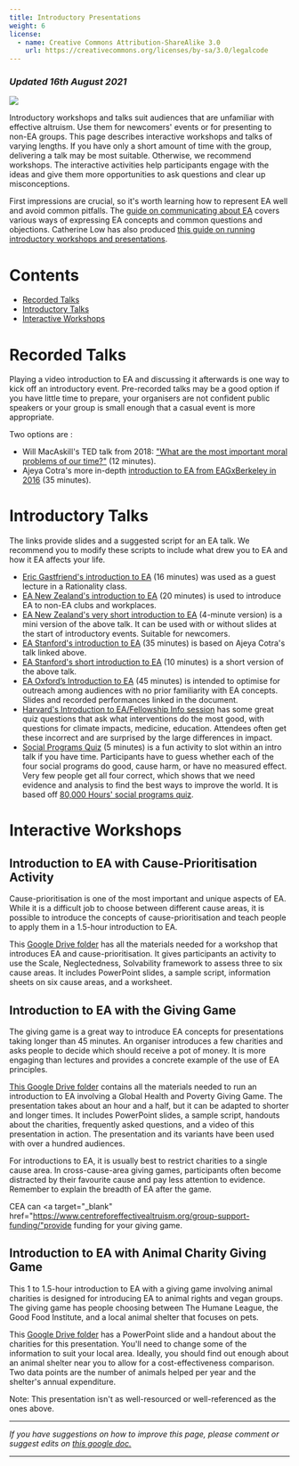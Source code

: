 ```yaml
---
title: Introductory Presentations
weight: 6
license:
  - name: Creative Commons Attribution-ShareAlike 3.0
    url: https://creativecommons.org/licenses/by-sa/3.0/legalcode
---
```

### *Updated 16th August 2021*

<p class="large_image_wrapper">
<img src="/img/intropresentation.png" />
</p>

Introductory workshops and talks suit audiences that are unfamiliar with effective altruism. Use them for newcomers' events or for presenting to non-EA groups. This page describes interactive workshops and talks of varying lengths. If you have only a short amount of time with the group, delivering a talk may be most suitable. Otherwise, we recommend workshops. The interactive activities help participants engage with the ideas and give them more opportunities to ask questions and clear up misconceptions.

First impressions are crucial, so it's worth learning how to represent EA well and avoid common pitfalls. The <a target="_blank" href="/learn/communicate-ea/">guide on communicating about EA</a> covers various ways of expressing EA concepts and common questions and objections. Catherine Low has also produced <a target="_blank" href="https://docs.google.com/document/d/1FURw0YwQkb4ZPiGE0MQwbSKBbbWuI7gDsIjMbBcA_VA/">this guide on running introductory workshops and presentations</a>.

# Contents

* <a href="#videos">Recorded Talks
  </a>
* <a href="#talks">Introductory Talks</a>
* <a href="#workshops">Interactive Workshops</a>

<a name="videos"></a>

# Recorded Talks

Playing a video introduction to EA and discussing it afterwards is one way to kick off an introductory event. Pre-recorded talks may be a good option if you have little time to prepare, your organisers are not confident public speakers or your group is small enough that a casual event is more appropriate.

Two options are :

* Will MacAskill's TED talk from 2018: <a target="_blank" href="https://www.youtube.com/watch?v=WyprXhvGVYk&feature=youtu.be">"What are the most important moral problems of our time?"</a> (12 minutes). 
* Ajeya Cotra's more in-depth <a target="_blank" href="https://www.youtube.com/watch?v=48VAQtGmfWY">introduction to EA from EAGxBerkeley in 2016</a> (35 minutes).

<a name="talks"></a>

# Introductory Talks

The links provide slides and a suggested script for an EA talk. We recommend you to modify these scripts to include what drew you to EA and how it EA affects your life.

* <a target="_blank" href="https://drive.google.com/drive/folders/1u2SHkoo_Ns-OkzOj897Z6mPMkDmHkGmT?usp=sharing">Eric Gastfriend's introduction to EA</a> (16 minutes) was used as a guest lecture in a Rationality class. 
* <a target="_blank" href="https://drive.google.com/drive/folders/1vqg2hFzlazg6qi8n2j44jzBOANok-ao1?usp=sharing">EA New Zealand's introduction to EA</a> (20 minutes) is used to introduce EA to non-EA clubs and workplaces. 
* <a target="_blank" href="https://drive.google.com/drive/folders/1kUZUC-addsdDJTaR6QhOnZ6jjqZOi1pS?usp=sharing">EA New Zealand's very short introduction to EA</a> (4-minute version) is a mini version of the above talk. It can be used with or without slides at the start of introductory events. Suitable for newcomers. 
* <a target="_blank" href="https://drive.google.com/drive/folders/1PMOPsZRJ2u4ENfEbYP7FNDsARiG0iqPl?usp=sharing">EA Stanford's introduction to EA</a> (35 minutes) is based on Ajeya Cotra's talk linked above. 
* <a target="_blank" href="https://drive.google.com/drive/folders/1TX7xrH54OwFbph3dBvbxa-RqvVw-3dAw?usp=sharing">EA Stanford's short introduction to EA</a> (10 minutes) is a short version of the above talk. 
*  <a target="_blank" href="https://docs.google.com/document/d/1VfFNN16mN4B0Ixc2JejaKAoFuvMv1uoQJ7y6MgKFOdU/edit">EA Oxford’s Introduction to EA</a> (45 minutes) is intended to optimise for outreach among audiences with no prior familiarity with EA concepts. Slides and recorded performances linked in the document.
*  <a target="_blank" href="https://docs.google.com/presentation/d/1CMG5lGL9l36Or7U3f57LYKRXLbaWTW2Lf73sr-I0f9I/edit">Harvard's Introduction to EA/Fellowship Info session</a> has some great quiz questions that ask what interventions do the most good, with questions for climate impacts, medicine, education. Attendees often get these incorrect and are surprised by the large differences in impact.   
* <a target="_blank" href="https://drive.google.com/drive/folders/1FOSPEdl-m42aIj5PLxNi15g6UX9daJO-?usp=sharing">Social Programs Quiz</a> (5 minutes) is a fun activity to slot within an intro talk if you have time. Participants have to guess whether each of the four social programs do good, cause harm, or have no measured effect. Very few people get all four correct, which shows that we need evidence and analysis to find the best ways to improve the world. It is based off <a target="_blank" href="https://80000hours.org/articles/can-you-guess/">80,000 Hours' social programs quiz</a>.  

<a name="workshops"></a>

# Interactive Workshops


## Introduction to EA with Cause-Prioritisation Activity

Cause-prioritisation is one of the most important and unique aspects of EA. While it is a difficult job to choose between different cause areas, it is possible to introduce the concepts of cause-prioritisation and teach people to apply them in a 1.5-hour introduction to EA.

This <a target="_blank" href="https://drive.google.com/drive/folders/1Sqitu3q8b4NJZ95ec_O1n3_zHkrNCE8U?usp=sharing">Google Drive folder</a> has all the materials needed for a workshop that introduces EA and cause-prioritisation. It gives participants an activity to use the Scale, Neglectedness, Solvability framework to assess three to six cause areas. It includes PowerPoint slides, a sample script, information sheets on six cause areas, and a worksheet.

## Introduction to EA with the Giving Game

The giving game is a great way to introduce EA concepts for presentations taking longer than 45 minutes. An organiser introduces a few charities and asks people to decide which should receive a pot of money. It is more engaging than lectures and provides a concrete example of the use of EA principles.

<a target="_blank" href="https://drive.google.com/drive/folders/1mOEplBHPA3ONKrI8YhhhbGJP5-YiNCsf?usp=sharing">This Google Drive folder</a> contains all the materials needed to run an introduction to EA involving a Global Health and Poverty Giving Game. The presentation takes about an hour and a half, but it can be adapted to shorter and longer times. It includes PowerPoint slides, a sample script, handouts about the charities, frequently asked questions, and a video of this presentation in action. The presentation and its variants have been used with over a hundred audiences.

For introductions to EA, it is usually best to restrict charities to a single cause area. In cross-cause-area giving games, participants often become distracted by their favourite cause and pay less attention to evidence. Remember to explain the breadth of EA after the game.

CEA can <a target="_blank" href="https://www.centreforeffectivealtruism.org/group-support-funding/"provide funding</a> for your giving game. 

## Introduction to EA with Animal Charity Giving Game

This 1 to 1.5-hour introduction to EA with a giving game involving animal charities is designed for introducing EA to animal rights and vegan groups. The giving game has people choosing between The Humane League, the Good Food Institute, and a local animal shelter that focuses on pets. 

This <a target="_blank" href="https://drive.google.com/drive/u/0/folders/12nRkyD_F_TCdAWP2MGWGNO_woaUjpJgy">Google Drive folder</a> has a PowerPoint slide and a handout about the charities for this presentation. You'll need to change some of the information to suit your local area. Ideally, you should find out enough about an animal shelter near you to allow for a cost-effectiveness comparison. Two data points are the number of animals helped per year and the shelter's annual expenditure.

Note: This presentation isn't as well-resourced or well-referenced as the ones above.

<hr>

*If you have suggestions on how to improve this page, please comment or suggest edits on*   <a target="_blank" href="https://docs.google.com/document/d/1tueIpoSWwqEYgs5aqhxKcBTs3TYq5koMmMO-4xTj14E/edit#"> *this google doc.*</a> 

<hr>